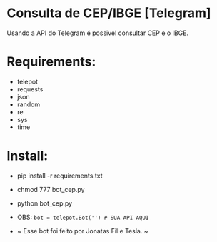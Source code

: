 # Consulta de CEP/IBGE [Telegram]

Usando a API do Telegram é possivel consultar CEP e o IBGE.

# Requirements:
- telepot
- requests
- json
- random
- re
- sys
- time


# Install:
- pip install -r requirements.txt
- chmod 777 bot_cep.py
- python bot_cep.py


- OBS:
`bot = telepot.Bot('') # SUA API AQUI`



- ~ Esse bot foi feito por Jonatas Fil e Tesla. ~
